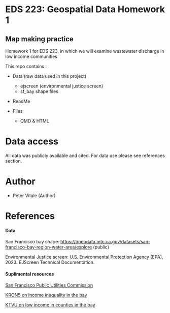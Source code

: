 # EDS 223: Geospatial Data Homework 1 
## Map making practice

Homework 1 for EDS 223, in which we will examine wastewater discharge in low income communities 

This repo contains :

   -  Data (raw data used in this project)
   
      - ejscreen (environmental justice screen)
      - sf_bay shape files
      
   -  ReadMe 
   -  Files 
      - QMD & HTML
 
# Data access
All data was publicly available and cited. For data use please see references section. 

# Author
- Peter Vitale (Author)

# References 


#### Data 



San Francisco bay shape: 
 https://opendata.mtc.ca.gov/datasets/san-francisco-bay-region-water-area/explore (public)

Environmental Justice screen:
U.S. Environmental Protection Agency (EPA), 2023. EJScreen Technical Documentation. 



#### Suplimental resources



[San Francisco Public Utilities Commission](https://www.sfpuc.gov/about-us/our-systems/sewer-system)

[KRON5 on income inequality in the bay](https://www.kron4.com/news/bay-area/silicon-valley-income-inequality/)

[KTVU on low income in counties in the bay](https://www.ktvu.com/news/all-bay-area-counties-earning-six-figures-can-still-be-considered-low-income)


